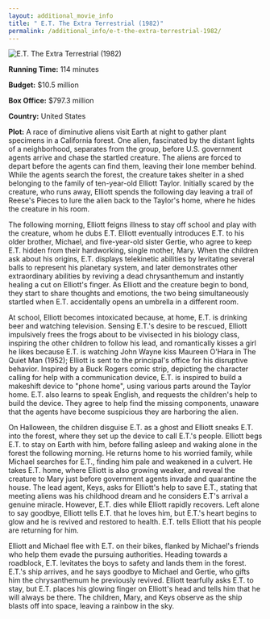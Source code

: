 ```yaml
---
layout: additional_movie_info
title: " E.T. The Extra Terrestrial (1982)"
permalink: /additional_info/e-t-the-extra-terrestrial-1982/
---
```


![ E.T. The Extra Terrestrial (1982)](https://upload.wikimedia.org/wikipedia/en/thumb/6/66/E_t_the_extra_terrestrial_ver3.jpg/220px-E_t_the_extra_terrestrial_ver3.jpg)

**Running Time:** 114 minutes

**Budget:** $10.5 million

**Box Office:** $797.3 million

**Country:** United States

**Plot:** A race of diminutive aliens visit Earth at night to gather plant specimens in a California forest. One alien, fascinated by the distant lights of a neighborhood, separates from the group, before U.S. government agents arrive and chase the startled creature. The aliens are forced to depart before the agents can find them, leaving their lone member behind. While the agents search the forest, the creature takes shelter in a shed belonging to the family of ten-year-old Elliott Taylor. Initially scared by the creature, who runs away, Elliott spends the following day leaving  a trail of Reese's Pieces to lure the alien back to the Taylor's home, where he hides the creature in his room.

The following morning, Elliott feigns illness to stay off school and play with the creature, whom he dubs E.T.  Elliott eventually introduces E.T. to his older brother, Michael, and five-year-old sister Gertie, who agree to keep E.T. hidden from their hardworking, single mother, Mary. When the children ask about his origins, E.T. displays telekinetic abilities by levitating several balls to represent his planetary system, and later demonstrates other extraordinary abilities by reviving a dead chrysanthemum and instantly healing a cut on Elliott's finger. As Elliott and the creature begin to bond, they start to share thoughts and emotions, the two being simultaneously startled when E.T. accidentally opens an umbrella in a different room.

At school, Elliott becomes intoxicated because, at home, E.T. is drinking beer and watching television. Sensing E.T.'s desire to be rescued, Elliott impulsively frees the frogs about to be vivisected in his biology class, inspiring the other children to follow his lead, and romantically kisses a girl he likes because E.T. is watching John Wayne kiss Maureen O'Hara in The Quiet Man (1952); Elliott is sent to the principal's office for his disruptive behavior. Inspired by a Buck Rogers comic strip, depicting the character calling for help with a communication device, E.T. is inspired to build a makeshift device to "phone home", using various parts around the Taylor home. E.T. also learns to speak English, and requests the children's help to build the device. They agree to help find the missing components, unaware that the agents have become suspicious they are harboring the alien.

On Halloween, the children disguise E.T. as a ghost and Elliott sneaks E.T. into the forest, where they set up the device to call E.T.'s people. Elliott begs E.T. to stay on Earth with him, before falling asleep and waking alone in the forest the following morning. He returns home to his worried family, while Michael searches for E.T., finding him pale and weakened in a culvert. He takes E.T. home, where Elliott is also growing weaker, and reveal the creature to Mary just before government agents invade and quarantine the house. The lead agent, Keys, asks for Elliott's help to save E.T., stating that meeting aliens was his childhood dream and he considers E.T's arrival a genuine miracle. However, E.T. dies while Elliott rapidly recovers. Left alone to say goodbye, Elliott tells E.T. that he loves him, but E.T.'s heart begins to glow and he is revived and restored to health. E.T. tells Elliott that his people are returning for him.

Elliott and Michael flee with E.T. on their bikes, flanked by Michael's friends who help them evade the pursuing authorities. Heading towards a roadblock, E.T. levitates the boys to safety and lands them in the forest. E.T.'s ship arrives, and he says goodbye to Michael and Gertie, who gifts him the chrysanthemum he previously revived. Elliott tearfully asks E.T. to stay, but E.T. places his glowing finger on Elliott's head and tells him that he will always be there. The children, Mary, and Keys observe as the ship blasts off into space, leaving a rainbow in the sky.